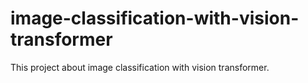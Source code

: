 # image-classification-with-vision-transformer
This project about image classification with vision transformer.
